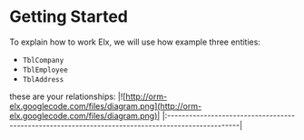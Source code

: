 # Getting Started #

To explain how to work Elx, we will use how example three entities:
  * `TblCompany`
  * `TblEmployee`
  * `TblAddress`

these are your relationships:
|![http://orm-elx.googlecode.com/files/diagram.png](http://orm-elx.googlecode.com/files/diagram.png)|
|:--------------------------------------------------------------------------------------------------|